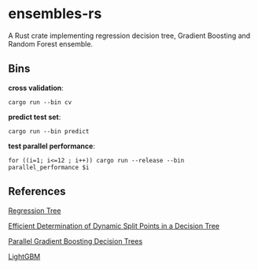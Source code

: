 # ensembles-rs

A Rust crate implementing regression decision tree, Gradient Boosting and Random Forest ensemble.

## Bins

**cross validation**:

```
cargo run --bin cv
```

**predict test set**:

```
cargo run --bin predict
```

**test parallel performance**:

```shell
for ((i=1; i<=12 ; i++)) cargo run --release --bin parallel_performance $i 
```



## References

[Regression Tree](http://www.stat.cmu.edu/~cshalizi/350-2006/lecture-10.pdf)

[Efficient Determination of Dynamic Split Points in a Decision Tree](https://www.microsoft.com/en-us/research/publication/efficient-determination-dynamic-split-points-decision-tree/?from=http%3A%2F%2Fresearch.microsoft.com%2Fen-us%2Fum%2Fpeople%2Fdmax%2Fpublications%2Fsplits.pdf)

[Parallel Gradient Boosting Decision Trees](https://zhanpengfang.github.io/418home.html)

[LightGBM](https://papers.nips.cc/paper/6907-lightgbm-a-highly-efficient-gradient-boosting-decision-tree.pdf)

